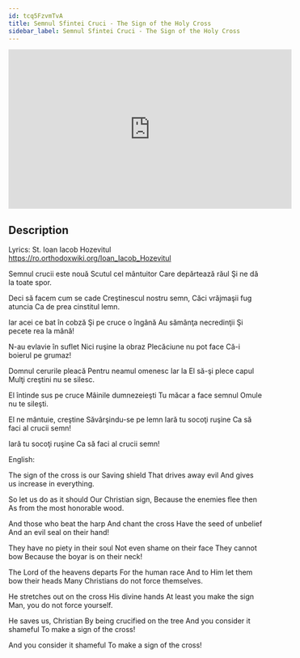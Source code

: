 ```yaml
---
id: tcq5FzvmTvA
title: Semnul Sfintei Cruci - The Sign of the Holy Cross
sidebar_label: Semnul Sfintei Cruci - The Sign of the Holy Cross
---
```


<iframe
  width="560"
  height="315"
  src="https://www.youtube.com/embed/tcq5FzvmTvA"
  title="YouTube video player"
  frameborder="0"
  allow="accelerometer; autoplay; clipboard-write; encrypted-media; gyroscope; picture-in-picture; web-share"
  referrerpolicy="strict-origin-when-cross-origin"
  allowfullscreen
></iframe>

## Description

Lyrics: St. Ioan Iacob Hozevitul
https://ro.orthodoxwiki.org/Ioan_Iacob_Hozevitul

Semnul crucii este nouă 
Scutul cel mântuitor 
Care depărtează răul 
Şi ne dă la toate spor. 

Deci să facem cum se cade 
Creştinescul nostru semn, 
Căci vrăjmaşii fug atuncia 
Ca de prea cinstitul lemn. 

Iar acei ce bat în cobză 
Şi pe cruce o îngână 
Au sămânţa necredinţii 
Şi pecete rea la mână! 

N-au evlavie în suflet 
Nici ruşine la obraz 
Plecăciune nu pot face 
Că-i boierul pe grumaz! 

Domnul cerurile pleacă 
Pentru neamul omenesc 
Iar la El să-şi plece capul 
Mulţi creştini nu se silesc. 

El întinde sus pe cruce 
Mâinile dumnezeieşti 
Tu măcar a face semnul 
Omule nu te sileşti. 

El ne mântuie, creştine 
Săvârşindu-se pe lemn 
Iară tu socoţi ruşine 
Ca să faci al crucii semn! 

Iară tu socoţi ruşine 
Ca să faci al crucii semn! 

English:

The sign of the cross is our
Saving shield
That drives away evil
And gives us increase in everything.

So let us do as it should
Our Christian sign,
Because the enemies flee then
As from the most honorable wood.

And those who beat the harp
And chant the cross
Have the seed of unbelief
And an evil seal on their hand!

They have no piety in their soul
Not even shame on their face
They cannot bow
Because the boyar is on their neck!

The Lord of the heavens departs
For the human race
And to Him let them bow their heads
Many Christians do not force themselves.

He stretches out on the cross
His divine hands
At least you make the sign
Man, you do not force yourself.

He saves us, Christian
By being crucified on the tree
And you consider it shameful
To make a sign of the cross!

And you consider it shameful
To make a sign of the cross!
